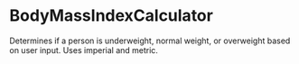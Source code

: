 # BodyMassIndexCalculator
Determines if a person is underweight, normal weight, or overweight based on user input. Uses imperial and metric. 
